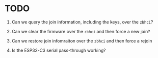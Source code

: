 # TODO
1. Can we query the join information, including the keys, over the `zbhci`?
1. Can we clear the firmware over the `zbhci` and then force a new join?
1. Can we restore join infomraiton over the `zbhci` and then force a rejoin

1. Is the ESP32-C3 serial pass-through working?
